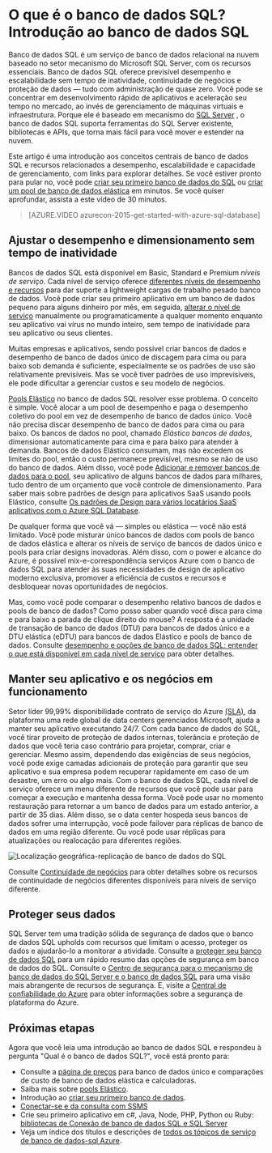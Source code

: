 <properties
    pageTitle="O que é o banco de dados SQL? Introdução ao banco de dados SQL | Microsoft Azure"
    description="Obtenha uma introdução ao banco de dados do SQL: o sistema de gerenciamento (RDBMS) na nuvem de banco de dados de detalhes técnicos e recursos da Microsoft relacionais."
    keywords="Introdução ao sql, Introdução ao sql, o que é o banco de dados sql"
    services="sql-database"
    documentationCenter=""
    authors="shontnew"
    manager="jhubbard"
    editor="cgronlun"/>

<tags
   ms.service="sql-database"
   ms.devlang="na"
   ms.topic="get-started-article"
   ms.tgt_pltfrm="na"
   ms.workload="data-management"
   ms.date="08/16/2016"
   ms.author="shkurhek"/>

# <a name="what-is-sql-database-introduction-to-sql-database"></a>O que é o banco de dados SQL? Introdução ao banco de dados SQL

Banco de dados SQL é um serviço de banco de dados relacional na nuvem baseado no setor mecanismo do Microsoft SQL Server, com os recursos essenciais. Banco de dados SQL oferece previsível desempenho e escalabilidade sem tempo de inatividade, continuidade de negócios e proteção de dados — tudo com administração de quase zero. Você pode se concentrar em desenvolvimento rápido de aplicativos e aceleração seu tempo no mercado, ao invés de gerenciamento de máquinas virtuais e infraestrutura. Porque ele é baseado em mecanismo do [SQL Server](https://msdn.microsoft.com/library/bb545450.aspx) , o banco de dados SQL suporta ferramentas do SQL Server existente, bibliotecas e APIs, que torna mais fácil para você mover e estender na nuvem.

Este artigo é uma introdução aos conceitos centrais de banco de dados SQL e recursos relacionados a desempenho, escalabilidade e capacidade de gerenciamento, com links para explorar detalhes. Se você estiver pronto para pular no, você pode [criar seu primeiro banco de dados do SQL](sql-database-get-started.md) ou [criar um pool de banco de dados elástica](sql-database-elastic-pool-create-portal.md) em minutos. Se você quiser aprofundar, assista a este vídeo de 30 minutos.

> [AZURE.VIDEO azurecon-2015-get-started-with-azure-sql-database]

## <a name="adjust-performance-and-scale-without-downtime"></a>Ajustar o desempenho e dimensionamento sem tempo de inatividade

Bancos de dados SQL está disponível em Basic, Standard e Premium *níveis de serviço*. Cada nível de serviço oferece [diferentes níveis de desempenho e recursos](sql-database-service-tiers.md) para dar suporte a lightweight cargas de trabalho pesado banco de dados. Você pode criar seu primeiro aplicativo em um banco de dados pequeno para alguns dinheiro por mês, em seguida, [alterar o nível de serviço](sql-database-scale-up.md) manualmente ou programaticamente a qualquer momento enquanto seu aplicativo vai vírus no mundo inteiro, sem tempo de inatividade para seu aplicativo ou seus clientes.

Muitas empresas e aplicativos, sendo possível criar bancos de dados e desempenho de banco de dados único de discagem para cima ou para baixo sob demanda é suficiente, especialmente se os padrões de uso são relativamente previsíveis. Mas se você tiver padrões de uso imprevisíveis, ele pode dificultar a gerenciar custos e seu modelo de negócios.

[Pools Elástico](sql-database-elastic-pool.md) no banco de dados SQL resolver esse problema. O conceito é simple. Você alocar a um pool de desempenho e paga o desempenho coletivo do pool em vez de desempenho de banco de dados único. Você não precisa discar desempenho de banco de dados para cima ou para baixo. Os bancos de dados no pool, chamado *Elástico bancos de dados*, dimensionar automaticamente para cima e para baixo para atender à demanda. Bancos de dados Elástico consumam, mas não excedem os limites do pool, então o custo permanece previsível, mesmo se não de uso do banco de dados. Além disso, você pode [Adicionar e remover bancos de dados para o pool](sql-database-elastic-pool-manage-portal.md), seu aplicativo de alguns bancos de dados para milhares, tudo dentro de um orçamento que você controle de dimensionamento. Para saber mais sobre padrões de design para aplicativos SaaS usando pools Elástico, consulte [Os padrões de Design para vários locatários SaaS aplicativos com o Azure SQL Database](sql-database-design-patterns-multi-tenancy-saas-applications.md).

De qualquer forma que você vá — simples ou elástica — você não está limitado. Você pode misturar único bancos de dados com pools de banco de dados elástica e alterar os níveis de serviço de bancos de dados único e pools para criar designs inovadoras. Além disso, com o power e alcance do Azure, é possível mix-e-correspondência serviços Azure com o banco de dados SQL para atender às suas necessidades de design de aplicativo moderno exclusiva, promover a eficiência de custos e recursos e desbloquear novas oportunidades de negócios.

Mas, como você pode comparar o desempenho relativo bancos de dados e pools de banco de dados? Como posso saber quando você disca para cima e para baixo a parada de clique direito do mouse? A resposta é a unidade de transação de banco de dados (DTU) para bancos de dados único e a DTU elástica (eDTU) para bancos de dados Elástico e pools de banco de dados. Consulte [desempenho e opções de banco de dados SQL: entender o que está disponível em cada nível de serviço](sql-database-service-tiers.md) para obter detalhes.

## <a name="keep-your-app-and-business-running"></a>Manter seu aplicativo e os negócios em funcionamento

Setor líder 99,99% disponibilidade contrato de serviço do Azure [(SLA)](http://azure.microsoft.com/support/legal/sla/), da plataforma uma rede global de data centers gerenciados Microsoft, ajuda a manter seu aplicativo executando 24/7. Com cada banco de dados do SQL, você tirar proveito de proteção de dados internas, tolerância e proteção de dados que você teria caso contrário para projetar, comprar, criar e gerenciar. Mesmo assim, dependendo das exigências de seus negócios, você pode exige camadas adicionais de proteção para garantir que seu aplicativo e sua empresa podem recuperar rapidamente em caso de um desastre, um erro ou algo mais. Com o banco de dados SQL, cada nível de serviço oferece um menu diferente de recursos que você pode usar para começar a execução e mantenha dessa forma. Você pode usar no momento restauração para retornar a um banco de dados para um estado anterior, a partir de 35 dias. Além disso, se o data center hospeda seus bancos de dados sofrer uma interrupção, você pode failover para réplicas de banco de dados em uma região diferente. Ou você pode usar réplicas para atualizações ou realocação para diferentes regiões.

![Localização geográfica-replicação de banco de dados do SQL](./media/sql-database-technical-overview/azure_sqldb_map.png)


Consulte [Continuidade de negócios](sql-database-business-continuity.md) para obter detalhes sobre os recursos de continuidade de negócios diferentes disponíveis para níveis de serviço diferente.

## <a name="secure-your-data"></a>Proteger seus dados
SQL Server tem uma tradição sólida de segurança de dados que o banco de dados SQL upholds com recursos que limitam o acesso, proteger os dados e ajudarão-lo a monitorar a atividade. Consulte a [proteger seu banco de dados SQL](sql-database-security.md) para um rápido resumo das opções de segurança em banco de dados do SQL. Consulte o [Centro de segurança para o mecanismo de banco de dados do SQL Server e o banco de dados SQL](https://msdn.microsoft.com/library/bb510589) para uma visão mais abrangente de recursos de segurança. E, visite a [Central de confiabilidade do Azure](https://azure.microsoft.com/support/trust-center/security/) para obter informações sobre a segurança de plataforma do Azure.

## <a name="next-steps"></a>Próximas etapas
Agora que você leia uma introdução ao banco de dados SQL e respondeu à pergunta "Qual é o banco de dados SQL?", você está pronto para:

- Consulte a [página de preços](https://azure.microsoft.com/pricing/details/sql-database/) para banco de dados único e comparações de custo de banco de dados elástica e calculadoras.
- Saiba mais sobre [pools Elástico](sql-database-elastic-pool.md).
- Introdução ao [criar seu primeiro banco de dados](sql-database-get-started.md).
- [Conectar-se e da consulta com SSMS](sql-database-connect-query-ssms.md)
- Crie seu primeiro aplicativo em c#, Java, Node, PHP, Python ou Ruby: [bibliotecas de Conexão de banco de dados SQL e SQL Server](sql-database-libraries.md)
- Veja um índice dos títulos e descrições de [todos os tópicos de serviço de banco de dados-sql Azure](sql-database-index-all-articles.md).

